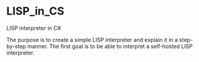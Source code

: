 # LISP_in_CS
LISP interpreter in C#

The purpose is to create a simple LISP interpreter and explain it in a
step-by-step manner. The first goal is to be able to interpret a self-hosted
LISP interpreter.
